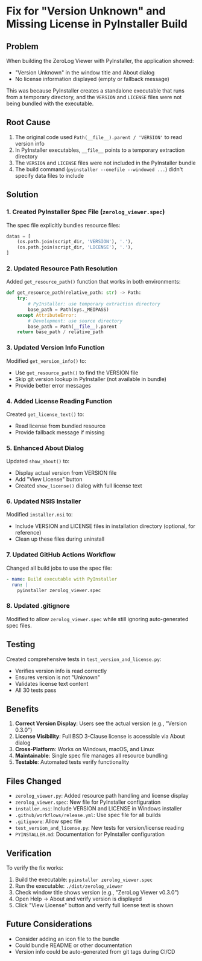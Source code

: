 # Fix for "Version Unknown" and Missing License in PyInstaller Build

## Problem

When building the ZeroLog Viewer with PyInstaller, the application showed:
- "Version Unknown" in the window title and About dialog
- No license information displayed (empty or fallback message)

This was because PyInstaller creates a standalone executable that runs from a temporary directory, and the `VERSION` and `LICENSE` files were not being bundled with the executable.

## Root Cause

1. The original code used `Path(__file__).parent / 'VERSION'` to read version info
2. In PyInstaller executables, `__file__` points to a temporary extraction directory
3. The `VERSION` and `LICENSE` files were not included in the PyInstaller bundle
4. The build command (`pyinstaller --onefile --windowed ...`) didn't specify data files to include

## Solution

### 1. Created PyInstaller Spec File (`zerolog_viewer.spec`)

The spec file explicitly bundles resource files:

```python
datas = [
    (os.path.join(script_dir, 'VERSION'), '.'),
    (os.path.join(script_dir, 'LICENSE'), '.'),
]
```

### 2. Updated Resource Path Resolution

Added `get_resource_path()` function that works in both environments:

```python
def get_resource_path(relative_path: str) -> Path:
    try:
        # PyInstaller: use temporary extraction directory
        base_path = Path(sys._MEIPASS)
    except AttributeError:
        # Development: use source directory
        base_path = Path(__file__).parent
    return base_path / relative_path
```

### 3. Updated Version Info Function

Modified `get_version_info()` to:
- Use `get_resource_path()` to find the VERSION file
- Skip git version lookup in PyInstaller (not available in bundle)
- Provide better error messages

### 4. Added License Reading Function

Created `get_license_text()` to:
- Read license from bundled resource
- Provide fallback message if missing

### 5. Enhanced About Dialog

Updated `show_about()` to:
- Display actual version from VERSION file
- Add "View License" button
- Created `show_license()` dialog with full license text

### 6. Updated NSIS Installer

Modified `installer.nsi` to:
- Include VERSION and LICENSE files in installation directory (optional, for reference)
- Clean up these files during uninstall

### 7. Updated GitHub Actions Workflow

Changed all build jobs to use the spec file:
```yaml
- name: Build executable with PyInstaller
  run: |
    pyinstaller zerolog_viewer.spec
```

### 8. Updated .gitignore

Modified to allow `zerolog_viewer.spec` while still ignoring auto-generated spec files.

## Testing

Created comprehensive tests in `test_version_and_license.py`:
- Verifies version info is read correctly
- Ensures version is not "Unknown"
- Validates license text content
- All 30 tests pass

## Benefits

1. **Correct Version Display**: Users see the actual version (e.g., "Version 0.3.0")
2. **License Visibility**: Full BSD 3-Clause license is accessible via About dialog
3. **Cross-Platform**: Works on Windows, macOS, and Linux
4. **Maintainable**: Single spec file manages all resource bundling
5. **Testable**: Automated tests verify functionality

## Files Changed

- `zerolog_viewer.py`: Added resource path handling and license display
- `zerolog_viewer.spec`: New file for PyInstaller configuration
- `installer.nsi`: Include VERSION and LICENSE in Windows installer
- `.github/workflows/release.yml`: Use spec file for all builds
- `.gitignore`: Allow spec file
- `test_version_and_license.py`: New tests for version/license reading
- `PYINSTALLER.md`: Documentation for PyInstaller configuration

## Verification

To verify the fix works:

1. Build the executable: `pyinstaller zerolog_viewer.spec`
2. Run the executable: `./dist/zerolog_viewer`
3. Check window title shows version (e.g., "ZeroLog Viewer v0.3.0")
4. Open Help → About and verify version is displayed
5. Click "View License" button and verify full license text is shown

## Future Considerations

- Consider adding an icon file to the bundle
- Could bundle README or other documentation
- Version info could be auto-generated from git tags during CI/CD
